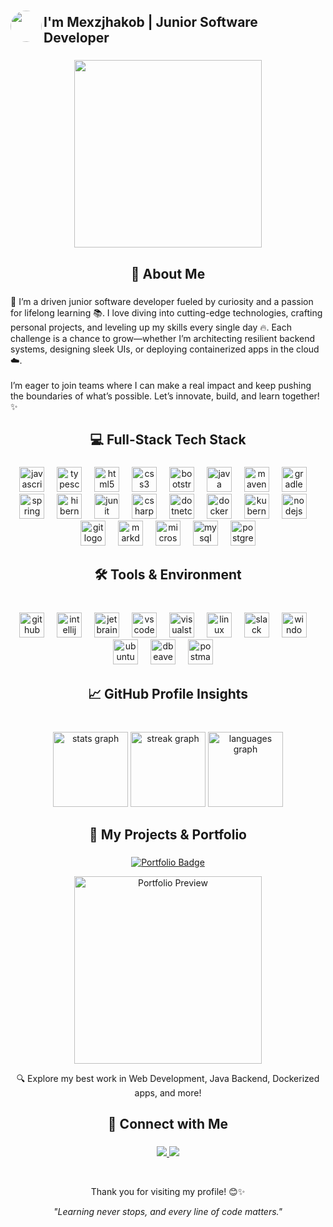 ###

<img align="left" height="50" width="50" style="border-radius: 50%; object-fit: cover;" src="https://private-user-images.githubusercontent.com/144301860/447382821-8d5c0cd4-3122-412d-bc52-5842f3cb5a95.png?jwt=eyJhbGciOiJIUzI1NiIsInR5cCI6IkpXVCJ9.eyJpc3MiOiJnaXRodWIuY29tIiwiYXVkIjoicmF3LmdpdGh1YnVzZXJjb250ZW50LmNvbSIsImtleSI6ImtleTUiLCJleHAiOjE3NDgyMjI4MjQsIm5iZiI6MTc0ODIyMjUyNCwicGF0aCI6Ii8xNDQzMDE4NjAvNDQ3MzgyODIxLThkNWMwY2Q0LTMxMjItNDEyZC1iYzUyLTU4NDJmM2NiNWE5NS5wbmc_WC1BbXotQWxnb3JpdGhtPUFXUzQtSE1BQy1TSEEyNTYmWC1BbXotQ3JlZGVudGlhbD1BS0lBVkNPRFlMU0E1M1BRSzRaQSUyRjIwMjUwNTI2JTJGdXMtZWFzdC0xJTJGczMlMkZhd3M0X3JlcXVlc3QmWC1BbXotRGF0ZT0yMDI1MDUyNlQwMTIyMDRaJlgtQW16LUV4cGlyZXM9MzAwJlgtQW16LVNpZ25hdHVyZT02ZjZlYzE0M2FlZjA4ZjhiOTNiZWQ1YzdmMjcwMzY3MzcyZDliNWRlMjI0YzkyMGNmMDVkM2RkNTViZTYyMmQzJlgtQW16LVNpZ25lZEhlYWRlcnM9aG9zdCJ9.eocdRpemfofGDO9cdJiw9pl7XDI0cWhN8F_XAza2t0g" />

<h2 align="left">
  I'm Mexzjhakob | Junior Software Developer
</h2>

###

<div align="center">
  
  <img height="300" src="https://github-production-user-asset-6210df.s3.amazonaws.com/144301860/447381888-25465581-2a32-48d5-98ce-a347e65e149d.png?X-Amz-Algorithm=AWS4-HMAC-SHA256&X-Amz-Credential=AKIAVCODYLSA53PQK4ZA%2F20250526%2Fus-east-1%2Fs3%2Faws4_request&X-Amz-Date=20250526T011438Z&X-Amz-Expires=300&X-Amz-Signature=1593e632f19c1843485c908aacac05f21b73d93170c7310cc3f64dd7ed57c8d6&X-Amz-SignedHeaders=host"  />
</div>



###

<h2 align="center">📜 About Me</h2>

###

<p align="left"> 🚀 I’m a driven junior software developer fueled by curiosity and a passion for lifelong learning 📚. I love diving into cutting-edge technologies, crafting personal projects, and leveling up my skills every single day 🔥. Each challenge is a chance to grow—whether I’m architecting resilient backend systems, designing sleek UIs, or deploying containerized apps in the cloud ☁️.<br><br>I’m eager to join teams where I can make a real impact and keep pushing the boundaries of what’s possible. Let’s innovate, build, and learn together! ✨ </p>

###

<h2 align="center">💻 Full-Stack Tech Stack</h2>

###

<div align="center">
  <img src="https://skillicons.dev/icons?i=js" height="40" alt="javascript logo"  />
  <img width="12" />
  <img src="https://skillicons.dev/icons?i=ts" height="40" alt="typescript logo"  />
  <img width="12" />
  <img src="https://skillicons.dev/icons?i=html" height="40" alt="html5 logo"  />
  <img width="12" />
  <img src="https://skillicons.dev/icons?i=css" height="40" alt="css3 logo"  />
  <img width="12" />
  <img src="https://cdn.jsdelivr.net/gh/devicons/devicon/icons/bootstrap/bootstrap-original.svg" height="40" alt="bootstrap logo"  />
  <img width="12" />
  <img src="https://skillicons.dev/icons?i=java" height="40" alt="java logo"  />
  <img width="12" />
  <img src="https://cdn.jsdelivr.net/gh/devicons/devicon@latest/icons/maven/maven-original.svg" height="40" alt="maven logo"/>
  <img width="12" />
  <img src="https://skillicons.dev/icons?i=gradle" height="40" alt="gradle logo"  />
  <img width="12" />
  <img src="https://cdn.jsdelivr.net/gh/devicons/devicon/icons/spring/spring-original.svg" height="40" alt="spring logo"  />
  <img width="12" />
  <img src="https://skillicons.dev/icons?i=hibernate" height="40" alt="hibernate logo"  />
  <img width="12" />
  <img src="https://cdn.jsdelivr.net/gh/devicons/devicon@latest/icons/junit/junit-original.svg" height="40" alt="junit logo"/>
  <img width="12" />
  <img src="https://skillicons.dev/icons?i=cs" height="40" alt="csharp logo"  />
  <img width="12" />
  <img src="https://cdn.jsdelivr.net/gh/devicons/devicon/icons/dotnetcore/dotnetcore-original.svg" height="40" alt="dotnetcore logo"  />
  <img width="12" />
  <img src="https://skillicons.dev/icons?i=docker" height="40" alt="docker logo"  />
  <img width="12" />
  <img src="https://cdn.jsdelivr.net/gh/devicons/devicon/icons/kubernetes/kubernetes-plain.svg" height="40" alt="kubernetes logo"  />
  <img width="12" />
  <img src="https://skillicons.dev/icons?i=nodejs" height="40" alt="nodejs logo"  />
  <img width="12" />
  <img src="https://skillicons.dev/icons?i=git" height="40" alt="git logo"  />
  <img width="12" />
  <img src="https://skillicons.dev/icons?i=md" height="40" alt="markdown logo"  />
  <img width="12" />
  <img src="https://cdn.jsdelivr.net/gh/devicons/devicon/icons/microsoftsqlserver/microsoftsqlserver-plain.svg" height="40" alt="microsoftsqlserver logo"  />
  <img width="12" />
  <img src="https://skillicons.dev/icons?i=mysql" height="40" alt="mysql logo"  />
  <img width="12" />
  <img src="https://cdn.jsdelivr.net/gh/devicons/devicon/icons/postgresql/postgresql-original.svg" height="40" alt="postgresql logo"  />
</div>

###

<h2 align="center">🛠 Tools & Environment</h2>

###

<br clear="both">

<div align="center">
  <img src="https://skillicons.dev/icons?i=github" height="40" alt="github logo"  />
  <img width="12" />
  <img src="https://cdn.jsdelivr.net/gh/devicons/devicon/icons/intellij/intellij-original.svg" height="40" alt="intellij logo"  />
  <img width="12" />
  <img src="https://cdn.jsdelivr.net/gh/devicons/devicon@latest/icons/jetbrains/jetbrains-original.svg" height="40" alt="jetbrains logo"/>
  <img width="12" />
  <img src="https://skillicons.dev/icons?i=vscode" height="40" alt="vscode logo"  />
  <img width="12" />
  <img src="https://skillicons.dev/icons?i=visualstudio" height="40" alt="visualstudio logo"  />
  <img width="12" />
  <img src="https://skillicons.dev/icons?i=linux" height="40" alt="linux logo"  />
  <img width="12" />
  <img src="https://cdn.jsdelivr.net/gh/devicons/devicon/icons/slack/slack-original.svg" height="40" alt="slack logo"  />
  <img width="12" />
  <img src="https://cdn.jsdelivr.net/gh/devicons/devicon/icons/windows8/windows8-original.svg" height="40" alt="windows8 logo"  />
  <img width="12" />
  <img src="https://cdn.simpleicons.org/ubuntu/E95420" height="40" alt="ubuntu logo"  />
  <img width="12" />
  <img src="https://cdn.jsdelivr.net/gh/devicons/devicon@latest/icons/dbeaver/dbeaver-original.svg" height="40" alt="dbeaver logo"/>
  <img width="12" />
  <img src="https://cdn.jsdelivr.net/gh/devicons/devicon@latest/icons/postman/postman-original.svg" height="40" alt="postman logo"/>
  <img width="12" />
  
</div>

###

<h2 align="center">📈 GitHub Profile Insights </h2>

###

<br clear="both">

<div align="center">
  <img src="https://github-readme-stats.vercel.app/api?username=MCEI-TZ&hide_title=false&hide_rank=false&show_icons=true&include_all_commits=true&count_private=true&disable_animations=false&theme=highcontrast&locale=en&hide_border=true&custom_title=MCEI_TZ's%20Github%20Stats" height="120" alt="stats graph"  />
  <img src="https://streak-stats.demolab.com?user=MCEI-TZ&locale=en&mode=weekly&theme=chartreuse-dark&hide_border=true&border_radius=5" height="120" alt="streak graph"  />
  <img src="https://github-readme-stats.vercel.app/api/top-langs?username=MCEI-TZ&locale=en&hide_title=true&layout=compact&card_width=320&langs_count=12&theme=highcontrast&hide_border=true" height="120" alt="languages graph"  />
</div>

###

###

<h2 align="center">🚀 My Projects & Portfolio</h2>

###

<p align="center">
  <a href="https://mcei-tz.github.io/" target="_blank">
    <img src="https://img.shields.io/badge/🌐%20Visit%20My%20Portfolio-blue?style=for-the-badge&logo=vercel" alt="Portfolio Badge"/>
  </a>
</p>

<div align="center">
  <img src="https://github.com/MCEI-TZ/MCEI-TZ/assets/144301860/4c5a2213-f7e9-44bb-a631-b9ed460f5ea3" height="300" alt="Portfolio Preview" />
</div>

<p align="center">🔍 Explore my best work in Web Development, Java Backend, Dockerized apps, and more!</p>

###


<h2 align="center">🔗 Connect with Me</h2>

###
    
<p align="center">
  <a href="mailto:mceiworkplace@gmail.com">
    <img src="https://skillicons.dev/icons?i=gmail"/>
  </a>
  <a href="https://www.linkedin.com/in/mcei-tz-dev/" target="_blank">
    <img src="https://skillicons.dev/icons?i=linkedin"/>
  </a>
</p>

<br/>
<div align="center">

Thank you for visiting my profile! 😊✨  

 *"Learning never stops, and every line of code matters."*
  
</div>



